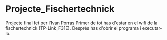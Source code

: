# Projecte_Fischertechnick
Projecte final fet per l'Ivan Porras
Primer de tot has d'estar en el wifi de la fischertechnick (TP-Link_F31E).
Després has d'obrir el programa i executar-lo.

